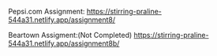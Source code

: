Pepsi.com Assignment:
https://stirring-praline-544a31.netlify.app/assignment8/

Beartown Assigment:(Not Completed)
https://stirring-praline-544a31.netlify.app/assignment8b/
